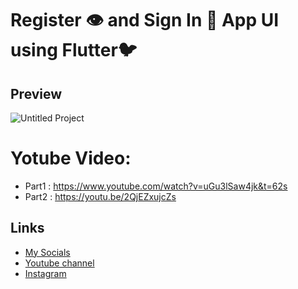 # Register 👁 and Sign In 🔐 App UI using Flutter🐦
## Preview
![Untitled Project](https://user-images.githubusercontent.com/91388754/148224485-9701bbdd-3943-44d9-b3af-5170df13dc1d.gif)
# Yotube Video:
* Part1 : https://www.youtube.com/watch?v=uGu3lSaw4jk&t=62s
* Part2 : https://youtu.be/2QjEZxujcZs

## Links
* [My Socials](https://znap.link/CodeWithFlexz)
* [Youtube channel](https://www.youtube.com/channel/UCLVrYXt3SL9rT-IcDmgU9Wg)
* [Instagram](https://instagram.com/codewithflexz)
